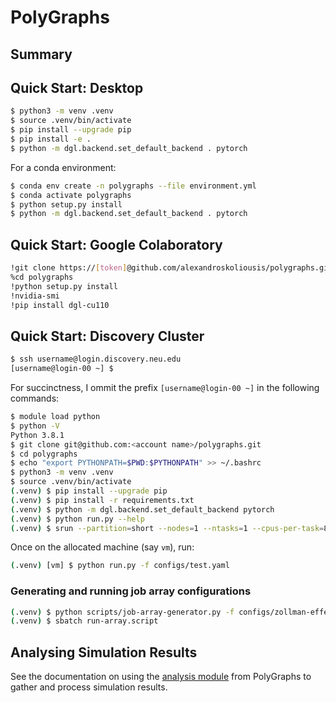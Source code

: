 # PolyGraphs

## Summary

## Quick Start: Desktop

```bash
$ python3 -m venv .venv
$ source .venv/bin/activate
$ pip install --upgrade pip
$ pip install -e .
$ python -m dgl.backend.set_default_backend . pytorch
```
For a conda environment:
```bash
$ conda env create -n polygraphs --file environment.yml
$ conda activate polygraphs
$ python setup.py install
$ python -m dgl.backend.set_default_backend . pytorch
```

## Quick Start: Google Colaboratory

```bash
!git clone https://[token]@github.com/alexandroskoliousis/polygraphs.git
%cd polygraphs
!python setup.py install
!nvidia-smi
!pip install dgl-cu110
```

## Quick Start: Discovery Cluster

```bash
$ ssh username@login.discovery.neu.edu
[username@login-00 ~] $
```
For succinctness, I ommit the prefix `[username@login-00 ~]` in the following commands:
```bash
$ module load python
$ python -V
Python 3.8.1
$ git clone git@github.com:<account name>/polygraphs.git
$ cd polygraphs
$ echo "export PYTHONPATH=$PWD:$PYTHONPATH" >> ~/.bashrc
$ python3 -m venv .venv
$ source .venv/bin/activate
(.venv) $ pip install --upgrade pip
(.venv) $ pip install -r requirements.txt
(.venv) $ python -m dgl.backend.set_default_backend pytorch
(.venv) $ python run.py --help
(.venv) $ srun --partition=short --nodes=1 --ntasks=1 --cpus-per-task=8 --mem=64GB --export=ALL --pty /bin/bash
```
Once on the allocated machine (say `vm`), run:
```bash
(.venv) [vm] $ python run.py -f configs/test.yaml
```

### Generating and running job array configurations
```bash
(.venv) $ python scripts/job-array-generator.py -f configs/zollman-effect/zollman-effect.yaml -e configs/explorables.json -a test
(.venv) $ sbatch run-array.script
```

## Analysing Simulation Results
See the documentation on using the [analysis module](https://github.com/alexandroskoliousis/polygraphs/blob/main/docs/guide/simulations/processing-results.md) from PolyGraphs to gather and process simulation results. 
